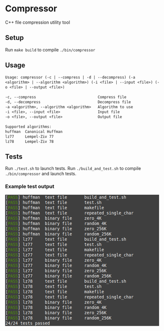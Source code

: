 # Compressor
C++ file compression utility tool

## Setup
Run `make build` to compile `./bin/compressor`

## Usage
```
Usage: compressor (-c | --compress | -d | --decompress) (-a <algorithm> | --algorithm <algorithm>) (-i <file> | --input <file>) (-o <file> | --output <file>)

-c, --compress                            Compress file
-d, --decompress                          Decompress file
-a <algorithm>, --algorithm <algorithm>   Algorithm to use
-i <file>, --input <file>                 Input file
-o <file>, --output <file>                Output file

Supported algorithms:
huffman  Canonical Huffman
lz77     Lempel-Ziv 77
lz78     Lempel-Ziv 78
```

## Tests
Run `./test.sh` to launch tests.
Run `./build_and_test.sh` to compile `./bin/compressor` and launch tests.

### Example test output
<img src="images/test_output.png">
